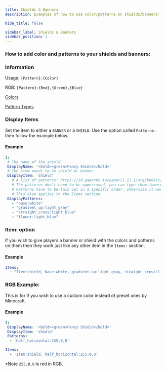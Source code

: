 ```yaml
---
title: Shields & Banners
description: Examples of how to use color/patterns on shields/banners!

hide_title: false

sidebar_label: Shields & Banners
sidebar_position: 1
---
```

### How to add color and patterns to your shields and banners:

### Information
Usage: `{Pattern}:{Color}`

RGB: `{Pattern}:{Red},{Green},{Blue}`

[Colors](https://jd.papermc.io/paper/1.21.1/org/bukkit/DyeColor.html)

[Pattern Types](https://jd.papermc.io/paper/1.21.1/org/bukkit/block/banner/PatternType.html)

### Display Items
Set the item to either a `BANNER` or a `SHIELD`. Use the option called `Patterns:` then follow the example below.

#### Example
```yml
1:
 # The name of the shield.
 DisplayName: '<bold><green>Fancy Shield</bold>'
 # The item needs to be shield or banner
 DisplayItem: 'shield'
   # A list of patterns: https://jd.papermc.io/paper/1.21.1/org/bukkit/block/banner/PatternType.html
   # The patterns don't need to be uppercased. you can type them lowercased along with the colors.
   # Patterns have to be laid out in a specific order, otherwise it won't look right.
   # This also applies to the Items section.
 DisplayPatterns:
   - "base:white"
   - "gradient_up:light_gray"
   - "straight_cross:light_blue"
   - "flower:light_blue"
```

### Item: option
If you wish to give players a banner or shield with the colors and patterns on them then they work just like any other item in the `Items:` section.

#### Example
```yml
Items:
  - "Item:shield, base:white, gradient_up:light_gray, straight_cross:light_blue, flower:light_blue"
```

### RGB Example:
This is for if you wish to use a custom color instead of preset ones by Minecraft.

#### Example
```yml
1:
 DisplayName: '<bold><green>Fancy Shield</bold>'
 DisplayItem: 'shield'
 Patterns:
  - 'half_horizontal:255,0,0'
```
```yml
Items:
  - 'Item:shield, half_horizontal:255,0,0'
```
*Note `255,0,0` is red in RGB.